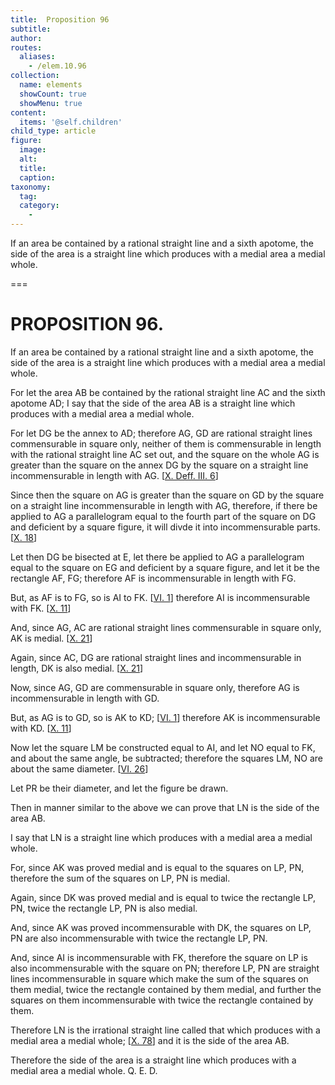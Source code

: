 ```yaml
---
title:  Proposition 96
subtitle: 
author:
routes:
  aliases:
    - /elem.10.96
collection:
  name: elements
  showCount: true
  showMenu: true
content:
  items: '@self.children'
child_type: article
figure:
  image:
  alt:
  title:
  caption:
taxonomy:
  tag:
  category:
    - 
---
```


<p><hi rend="ital">If an area be contained by a rational straight line and a sixth apotome, the <quote>side</quote>
 of the area is a straight line which produces with a medial area a medial whole</hi>. </p>

===

<h1>PROPOSITION 96.</h1>
<p><span class="ital">If an area be contained by a rational straight line and a sixth apotome, the <quote>side</quote>
 of the area is a straight line which produces with a medial area a medial whole</span>. </p>

<p>For let the area <span class="ital">AB</span> be contained by the rational straight line <span class="ital">AC</span> and the sixth apotome <span class="ital">AD</span>; I say that the <quote>side</quote>
 of the area <span class="ital">AB</span> is a straight line which produces with a medial area a medial whole. 
      </p>

<p>For let <span class="ital">DG</span> be the annex to <span class="ital">AD</span>; therefore <span class="ital">AG</span>, <span class="ital">GD</span> are rational straight lines commensurable in square only, neither of them is commensurable in length with the rational straight line <span class="ital">AC</span> set out, and the square on the whole <span class="ital">AG</span> is greater than the square on the annex <span class="ital">DG</span> by the square on a straight line incommensurable in length with <span class="ital">AG</span>. [<a href="/elem.10.def.3.6">X. Deff. III. 6</a>] </p>

<p>Since then the square on <span class="ital">AG</span> is greater than the square on <span class="ital">GD</span> by the square on a straight line incommensurable in length with <span class="ital">AG</span>, therefore, if there be applied to <span class="ital">AG</span> a parallelogram equal to the fourth part of the square on <span class="ital">DG</span> and deficient by a square figure, it will divde it into incommensurable parts. [<a href="/elem.10.18">X. 18</a>] </p>

<p>Let then <span class="ital">DG</span> be bisected at <span class="ital">E</span>, let there be applied to <span class="ital">AG</span> a parallelogram equal to the square <pb n="210"/>on <span class="ital">EG</span> and deficient by a square figure, and let it be the rectangle <span class="ital">AF</span>, <span class="ital">FG</span>; therefore <span class="ital">AF</span> is incommensurable in length with <span class="ital">FG</span>. </p>

<p>But, as <span class="ital">AF</span> is to <span class="ital">FG</span>, so is <span class="ital">AI</span> to <span class="ital">FK</span>. [<a href="/elem.6.1">VI. 1</a>] therefore <span class="ital">AI</span> is incommensurable with <span class="ital">FK</span>. [<a href="/elem.10.11">X. 11</a>] </p>

<p>And, since <span class="ital">AG</span>, <span class="ital">AC</span> are rational straight lines commensurable in square only, <span class="ital">AK</span> is medial. [<a href="/elem.10.21">X. 21</a>] </p>

<p>Again, since <span class="ital">AC</span>, <span class="ital">DG</span> are rational straight lines and incommensurable in length, <span class="ital">DK</span> is also medial. [<a href="/elem.10.21">X. 21</a>] </p>

<p>Now, since <span class="ital">AG</span>, <span class="ital">GD</span> are commensurable in square only, therefore <span class="ital">AG</span> is incommensurable in length with <span class="ital">GD</span>. </p>

<p>But, as <span class="ital">AG</span> is to <span class="ital">GD</span>, so is <span class="ital">AK</span> to <span class="ital">KD</span>; [<a href="/elem.6.1">VI. 1</a>] therefore <span class="ital">AK</span> is incommensurable with <span class="ital">KD</span>. [<a href="/elem.10.11">X. 11</a>] </p>

<p>Now let the square <span class="ital">LM</span> be constructed equal to <span class="ital">AI</span>, and let <span class="ital">NO</span> equal to <span class="ital">FK</span>, and about the same angle, be subtracted; therefore the squares <span class="ital">LM</span>, <span class="ital">NO</span> are about the same diameter. [<a href="/elem.6.26">VI. 26</a>] </p>

<p>Let <span class="ital">PR</span> be their diameter, and let the figure be drawn. </p>

<p>Then in manner similar to the above we can prove that <span class="ital">LN</span> is the <quote>side</quote>
 of the area <span class="ital">AB</span>. </p>

<p>I say that <span class="ital">LN</span> is a straight line which produces with a medial area a medial whole. </p>

<p>For, since <span class="ital">AK</span> was proved medial and is equal to the squares on <span class="ital">LP</span>, <span class="ital">PN</span>, therefore the sum of the squares on <span class="ital">LP</span>, <span class="ital">PN</span> is medial. </p>

<p>Again, since <span class="ital">DK</span> was proved medial and is equal to twice the rectangle <span class="ital">LP</span>, <span class="ital">PN</span>, twice the rectangle <span class="ital">LP</span>, <span class="ital">PN</span> is also medial. </p>

<p>And, since <span class="ital">AK</span> was proved incommensurable with <span class="ital">DK</span>, the squares on <span class="ital">LP</span>, <span class="ital">PN</span> are also incommensurable with twice the rectangle <span class="ital">LP</span>, <span class="ital">PN</span>. </p>

<p>And, since <span class="ital">AI</span> is incommensurable with <span class="ital">FK</span>, therefore the square on <span class="ital">LP</span> is also incommensurable with the square on <span class="ital">PN</span>; <pb n="211"/>therefore <span class="ital">LP</span>, <span class="ital">PN</span> are straight lines incommensurable in square which make the sum of the squares on them medial, twice the rectangle contained by them medial, and further the squares on them incommensurable with twice the rectangle contained by them. </p>

<p>Therefore <span class="ital">LN</span> is the irrational straight line called that which produces with a medial area a medial whole; [<a href="/elem.10.78">X. 78</a>] and it is the <quote>side</quote>
 of the area <span class="ital">AB.</span>
      </p>

<p>Therefore the <quote>side</quote>
 of the area is a straight line which produces with a medial area a medial whole. Q. E. D.</p>
